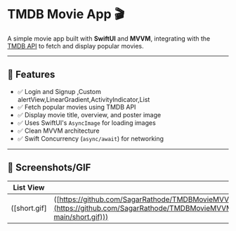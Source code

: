 # TMDB Movie App 🎬

A simple movie app built with **SwiftUI** and **MVVM**, integrating with the [TMDB API](https://www.themoviedb.org/documentation/api) to fetch and display popular movies.

---

## 🚀 Features
- ✅ Login and Signup ,Custom alertView,LinearGradient,ActivityIndicator,List
- ✅ Fetch popular movies using TMDB API
- ✅ Display movie title, overview, and poster image
- ✅ Uses SwiftUI's `AsyncImage` for loading images
- ✅ Clean MVVM architecture
- ✅ Swift Concurrency (`async/await`) for networking

---

## 📸 Screenshots/GIF

| List View | Detail View |
|-----------|--------------|
([short.gif] | ([https://github.com/SagarRathode/TMDBMovieMVVM/edit/main/README.md#:~:text=short.gif](https://github.com/SagarRathode/TMDBMovieMVVM/blob/3f7c5cbf72e13b0b30feec35c049b7d7285c4c97/TMDBMovieApp-main/short.gif)))

